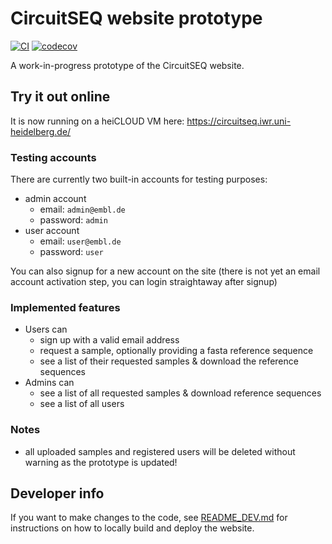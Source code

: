 # CircuitSEQ website prototype

[![CI](https://github.com/ssciwr/circuit_seq/actions/workflows/ci.yml/badge.svg)](https://github.com/ssciwr/circuit_seq/actions/workflows/ci.yml)
[![codecov](https://codecov.io/gh/ssciwr/circuit_seq/branch/main/graph/badge.svg?token=Z8fyKbjrHd)](https://codecov.io/gh/ssciwr/circuit_seq)

A work-in-progress prototype of the CircuitSEQ website.

## Try it out online

It is now running on a heiCLOUD VM here: https://circuitseq.iwr.uni-heidelberg.de/

### Testing accounts

There are currently two built-in accounts for testing purposes:

- admin account
  - email: `admin@embl.de`
  - password: `admin`
- user account
  - email: `user@embl.de`
  - password: `user`

You can also signup for a new account on the site (there is not yet an email account activation step, you can login straightaway after signup)

### Implemented features

- Users can
  - sign up with a valid email address
  - request a sample, optionally providing a fasta reference sequence
  - see a list of their requested samples & download the reference sequences
- Admins can
  - see a list of all requested samples & download reference sequences
  - see a list of all users

### Notes

- all uploaded samples and registered users will be deleted without warning as the prototype is updated!

## Developer info

If you want to make changes to the code, see [README_DEV.md](README_DEV.md) for instructions on how to locally build and deploy the website.
